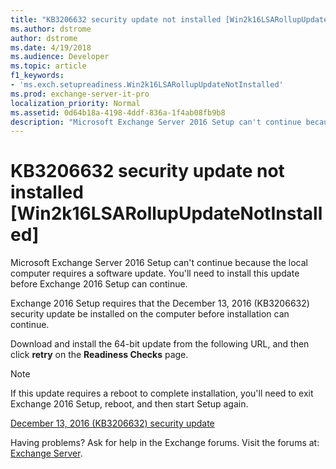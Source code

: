 ```yaml
---
title: "KB3206632 security update not installed [Win2k16LSARollupUpdateNotInstalled]"
ms.author: dstrome
author: dstrome
ms.date: 4/19/2018
ms.audience: Developer
ms.topic: article
f1_keywords:
- 'ms.exch.setupreadiness.Win2k16LSARollupUpdateNotInstalled'
ms.prod: exchange-server-it-pro
localization_priority: Normal
ms.assetid: 0d64b18a-4198-4ddf-836a-1f4ab08fb9b8
description: "Microsoft Exchange Server 2016 Setup can't continue because the local computer requires a software update. You'll need to install this update before Exchange 2016 Setup can continue."
---
```


# KB3206632 security update not installed [Win2k16LSARollupUpdateNotInstalled]

Microsoft Exchange Server 2016 Setup can't continue because the local computer requires a software update. You'll need to install this update before Exchange 2016 Setup can continue.
  
Exchange 2016 Setup requires that the December 13, 2016 (KB3206632) security update be installed on the computer before installation can continue.
  
Download and install the 64-bit update from the following URL, and then click **retry** on the **Readiness Checks** page.
  
> [!NOTE]
> If this update requires a reboot to complete installation, you'll need to exit Exchange 2016 Setup, reboot, and then start Setup again.
  
[December 13, 2016 (KB3206632) security update](https://go.microsoft.com/fwlink/p/?linkid=837748)
  
Having problems? Ask for help in the Exchange forums. Visit the forums at: [Exchange Server](https://go.microsoft.com/fwlink/p/?linkId=60612).
